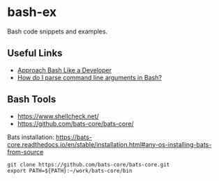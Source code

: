 # bash-ex
Bash code snippets and examples. 

## Useful Links

* [Approach Bash Like a Developer](http://www.binaryphile.com/bash/2018/07/26/approach-bash-like-a-developer-part-1-intro.html)
* [How do I parse command line arguments in Bash?](https://stackoverflow.com/q/192249/272735)

## Bash Tools

* https://www.shellcheck.net/
* https://github.com/bats-core/bats-core/

Bats installation: https://bats-core.readthedocs.io/en/stable/installation.html#any-os-installing-bats-from-source
```
git clone https://github.com/bats-core/bats-core.git
export PATH=${PATH}:~/work/bats-core/bin
```
